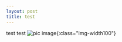 ```yaml
---
layout: post
title: test
---
```


test test
![pic image]({{post.url}}/pic.jpg){:class="img-width100"}
